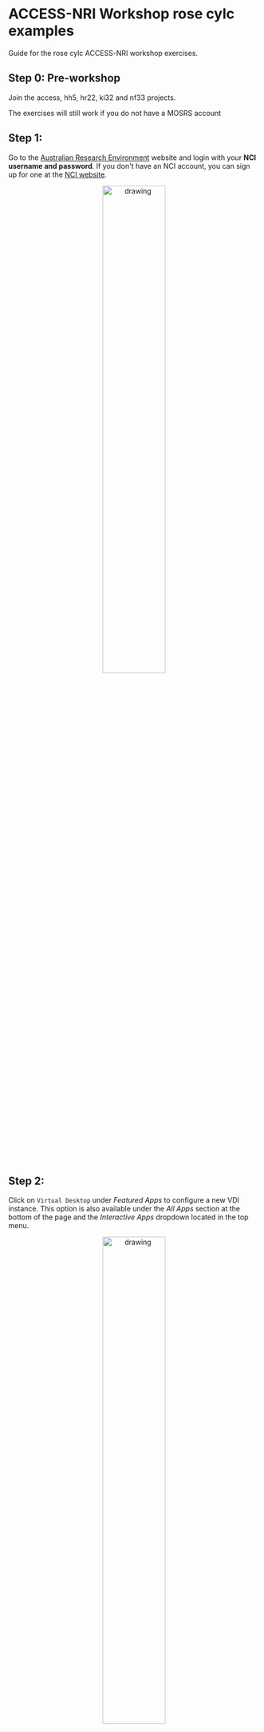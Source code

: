 # ACCESS-NRI Workshop rose cylc examples
<p>Guide for the rose cylc ACCESS-NRI workshop exercises.</p>

## Step 0: Pre-workshop
Join the access, hh5, hr22, ki32 and nf33 projects.

The exercises will still work if you do not have a MOSRS account

## Step 1:
Go to the [Australian Research Environment](https://are.nci.org.au/) website and login with your **NCI username and password**. If you don't have an NCI account, you can sign up for one at the [NCI website](https://my.nci.org.au/mancini/login?next=/mancini/).

<p align="center"><img src="../assets/ARE_setup_guide/setup_image1.png" alt="drawing" width="50%"/></p>

## Step 2:
Click on `Virtual Desktop` under *Featured Apps* to configure a new VDI instance. This option is also available under the *All Apps* section at the bottom of the page and the *Interactive Apps* dropdown located in the top menu.

<p align="center"><img src="../assets/access_rose_cylc/setup_vdi1.png" alt="drawing" width="50%"/></p>

## Step 3:
You will now be presented with the main VDI instance configuration form. Please complete **only** the fields below - leave all other fields blank or to their default values.

- *3.1* **Walltime**: The number of hours the VDI instance will run. `3` hours is sufficient for this workshop session.

<p align="center"><img src="../assets/access_rose_cylc/setup_image3.png" alt="drawing" width="50%"/></p>

- *3.2* **Compute Size**: Select `Tiny (1 cpus, 4.5G mem)` from the dropdown menu.

<p align="center"><img src="../assets/access_rose_cylc/setup_image4.png" alt="drawing" width="50%"/></p>

- *3.3* **Project**: Please enter `nf33`. This will allocate SU usage to the workshop project.

<p align="center"><img src="../assets/ARE_setup_guide/setup_image5.png" alt="drawing" width="50%"/></p>

- *3.4* **Storage**: This is the list of `/g/data/` project data storage locations required to complete the workshop tutorials. In ARE, storage locations need to be explicitly defined to access these data from within a VDI instance. Please enter the following string listing the projects mentioned in **Step 0** above: `gdata/access+gdata/hh5+gdata/hr22+gdata/ki32`.

<p align="center"><img src="../assets/access_rose_cylc/setup_image6.png" alt="drawing" width="50%"/></p>

- *3.5* Click `Advanced options ...`
  * Optional: You can check the box here to receive an email notification when your VDI instance starts, but as we are only running relatively small instances, they will spin up quickly and this probably isn't necessary.</p>

<p align="center"><img src="../assets/ARE_setup_guide/setup_image7.png" alt="drawing" width="50%"/></p>

- *3.6* Click `Launch` to start your VDI Instance.

<p align="center"><img src="../assets/access_rose_cylc/setup_image12.png" alt="drawing" width="50%"/></p>

## Step 4:
Once you have clicked `Launch` the browser will redirect to the 'interactive sessions' page where you will see your VDI instance details and current status which will look something like this:

<p align="center"><img src="../assets/access_rose_cylc/setup_image13.png" alt="drawing" width="50%"/></p>

Once the VDI instance has started (this usually takes around 30 seconds) and this status window should update and look something like the following, reporting that the instance has started and the time remaining. More detailed information on the instance can be accessed by clicking the `Session ID` link.

<p align="center"><img src="../assets/access_rose_cylc/setup_image14.png" alt="drawing" width="50%"/></p>

All that remains to get started is to click `Launch VDI Desktop`.

#  Running the example suite

Start a terminal in the VDI session (from icon at top left).

Note that pasting externally copied text into the VDI terminal is quite awkward. See https://github.com/ACCESS-NRI/workshop-training-2023/issues/22 for a workaround.

```
module use /g/data/hr22/modulefiles
module load cylc7
```

If you have a MOSRS account

```
mosrs-auth
rosie co u-cz168
```
This checks out a copy of the suite to `~/roses/u-cz168`.

If you do not have a MOSRS account
```
mkdir -p ~/roses
cp -r /g/data/access/nri_training/u-cz168 ~/roses
```

This example is a ACCESS-CM2 like AMIP (atmosphere only) suite, but uses lower horizontal resolution and runs a day at a time rather than 6 months at a time.
```
cd ~/roses/u-cz168
rose suite-run
```

You should now see something like this
<p align="center"><img src="../assets/access_rose_cylc/vdi_cylc_run.png" alt="drawing" width="80%"/></p>

This should only take a few minutes to complete. Note that tasks disappear from the GUI after they and their successors complete, so at the end of a successful run you'll be left with an empty GUI.
<p align="center"><img src="../assets/access_rose_cylc/cylc_complete.png" alt="drawing" width="80%"/></p>

## Suite output
The model output and log files can be checked directly on the file system. E.g.
<p align="center"><img src="../assets/access_rose_cylc/suite_output_files.png" alt="drawing" width="80%"/></p>

Note that for suites launched from ARE, the whole `cylc-run/SUITE` directory is on `/scratch`, not just the `work` and `share` subdirectories.

## Model run directory
Tasks run in a `work/CYCLE_TIME/TASK_NAME` subdirectory and by default input and output files will be there. This list shows the model run directory while it is in progress (before the post-processing moves files)

<p align="center"><img src="../assets/access_rose_cylc/work_files.png" alt="drawing" width="80%"/></p>

`ATMOSCNTL` is a model namelist, created from the suite `app/um/rose-app.conf` file.

`cz168a.da19820102_00` is the restart file written at the end of the first day.

`cz168a.pd19820101` is a UM diagnostic (STASH) file.

## Model output
This section describes the archive strategy used by ACCESS-CM2. Other models will have a different style for both naming and saving files.

<p align="center"><img src="../assets/access_rose_cylc/archive_tree.png" alt="drawing" width="80%"/></p>

Files in `history/atm` are UM fieldsfiles and can be read by `xconv` or by iris from within python. However the suite also converts to netCDF. Standard short names aren't available for all UM variables, so a STASH code based name is used. E.g. try
```
module use /g/data/hh5/public/modules
module load conda/analysis3
ncdump -c /scratch/$PROJECT/$USER/archive/cz168/history/atm/netCDF/cz168a.pd19820101.nc
```

Normally we'd recommend model analysis and plotting be done with a jupyter notebook, but a very simple stand-alone script is `/g/data/access/nri_training/simple_plot.py`. Try for example (you can ignore the Qt or libGL warning messages)
```
% python /g/data/access/nri_training/simple_plot.py  /scratch/$PROJECT/$USER/archive/cz168/history/atm/netCDF/cz168a.pd19820101.nc fld_s03i236
```
or with the original UM output
```
module use ~access/modules
module load xconv
xconv -i /scratch/$PROJECT/$USER/archive/cz168/history/atm/cz168a.pd19820101
```
With xconv, double click a variable to select and then choose `Plot Data`.

This run saves only daily data to the `pd` files. The full ACCESS-CM2 also saves monthly means to `pm` files and optionally also higher frequency data as required by CMIP6

## Suite structure
A suite is a directory in the MOSRS roses subversion repository. It contains the model science configuration, compute details and task dependencies. All files are plain text.
<p align="center"><img src="../assets/access_rose_cylc/suite_files.png" alt="drawing" width="80%"/></p>

## Rose/cylc exercises
[1: Changing run length](ex1_runlength.md)

[2:  Changing a model physics option](ex2_co2.md)

[3: Troubleshooting](ex3_troubleshooting.md)
